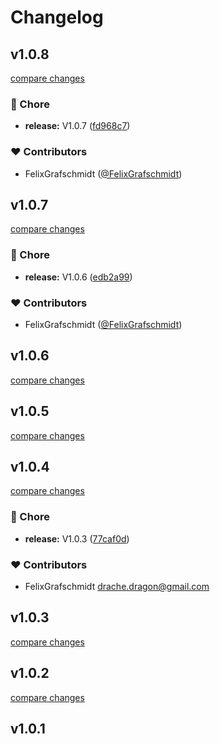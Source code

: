 # Changelog

## v1.0.8

[compare changes](https://github.com/FelixGrafschmidt/ui/compare/v1.0.7...v1.0.8)

### 🏡 Chore

- **release:** V1.0.7 ([fd968c7](https://github.com/FelixGrafschmidt/ui/commit/fd968c7))

### ❤️ Contributors

- FelixGrafschmidt ([@FelixGrafschmidt](http://github.com/FelixGrafschmidt))

## v1.0.7

[compare changes](https://github.com/FelixGrafschmidt/ui/compare/v1.0.5...v1.0.7)

### 🏡 Chore

- **release:** V1.0.6 ([edb2a99](https://github.com/FelixGrafschmidt/ui/commit/edb2a99))

### ❤️  Contributors

- FelixGrafschmidt ([@FelixGrafschmidt](http://github.com/FelixGrafschmidt))

## v1.0.6

[compare changes](https://github.com/FelixGrafschmidt/ui/compare/v1.0.5...v1.0.6)

## v1.0.5

[compare changes](https://github.com/FelixGrafschmidt/ui/compare/v1.0.4...v1.0.5)

## v1.0.4

[compare changes](https://github.com/FelixGrafschmidt/ui/compare/v1.0.2...v1.0.4)

### 🏡 Chore

- **release:** V1.0.3 ([77caf0d](https://github.com/FelixGrafschmidt/ui/commit/77caf0d))

### ❤️  Contributors

- FelixGrafschmidt <drache.dragon@gmail.com>

## v1.0.3

[compare changes](https://github.com/FelixGrafschmidt/ui/compare/v1.0.2...v1.0.3)

## v1.0.2

[compare changes](https://github.com/FelixGrafschmidt/ui/compare/v1.0.1...v1.0.2)

## v1.0.1
